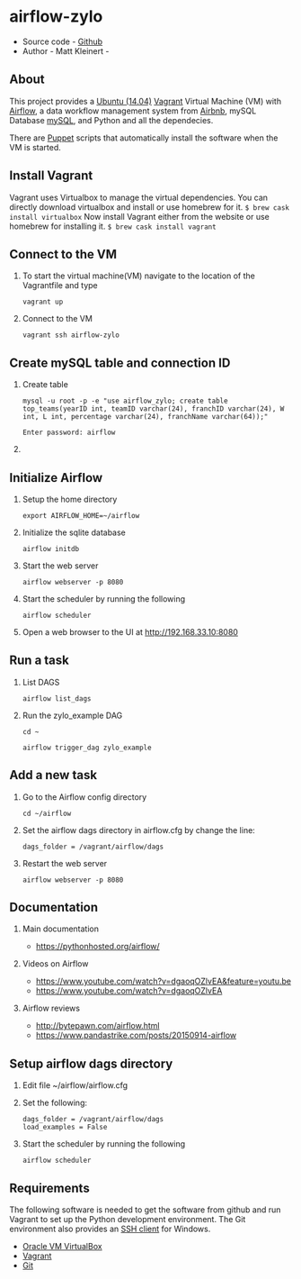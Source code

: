 # airflow-zylo

* Source code - [Github][10]
* Author - Matt Kleinert - 

[10]: https://github.com/mkleinert/airflow_zylo.git

## About

This project provides a [Ubuntu (14.04)][20] [Vagrant][30] Virtual Machine (VM) with [Airflow][40], a data workflow management system from [Airbnb][50], mySQL Database [mySQL][70], and Python and all the dependecies.

[20]: http://releases.ubuntu.com/14.04/
[30]: http://www.vagrantup.com/
[40]: https://github.com/airbnb/airflow
[50]: http://nerds.airbnb.com/airflow/
[70]: http://www.mysql.com/

There are [Puppet][60] scripts that automatically install the software when the VM is started.

[60]: http://puppetlabs.com/

## Install Vagrant
Vagrant uses Virtualbox to manage the virtual dependencies. You can directly download virtualbox and install or use homebrew for it.
    ```
    $ brew cask install virtualbox
    ```
Now install Vagrant either from the website or use homebrew for installing it.
    ```
    $ brew cask install vagrant
    ```

## Connect to the VM

1. To start the virtual machine(VM) navigate to the location of the Vagrantfile and type

    ```
    vagrant up
    ```

2. Connect to the VM

    ```
    vagrant ssh airflow-zylo
    ```
## Create mySQL table and connection ID

1. Create table
    ```
    mysql -u root -p -e "use airflow_zylo; create table top_teams(yearID int, teamID varchar(24), franchID varchar(24), W int, L int, percentage varchar(24), franchName varchar(64));"

    Enter password: airflow
    ```

2. 

## Initialize Airflow

1. Setup the home directory

    ```
    export AIRFLOW_HOME=~/airflow
    ```

2. Initialize the sqlite database

    ```
    airflow initdb
    ```

3. Start the web server

    ```
    airflow webserver -p 8080
    ```
4. Start the scheduler by running the following

    ```
    airflow scheduler
    ```

4. Open a web browser to the UI at http://192.168.33.10:8080

## Run a task

1. List DAGS

    ```
    airflow list_dags
    ```
2. Run the zylo_example DAG
    ```
    cd ~
    ```

    ```
    airflow trigger_dag zylo_example
    ```

## Add a new task

1. Go to the Airflow config directory

    ```
    cd ~/airflow
    ```

2. Set the airflow dags directory in airflow.cfg by change the line:

    ```
    dags_folder = /vagrant/airflow/dags
    ```

3. Restart the web server

    ```
    airflow webserver -p 8080
    ```

## Documentation

1. Main documentation

    * https://pythonhosted.org/airflow/

2. Videos on Airflow

    * https://www.youtube.com/watch?v=dgaoqOZlvEA&feature=youtu.be
    * https://www.youtube.com/watch?v=dgaoqOZlvEA

3. Airflow reviews

    * http://bytepawn.com/airflow.html
    * https://www.pandastrike.com/posts/20150914-airflow


## Setup airflow dags directory

1. Edit file ~/airflow/airflow.cfg

2. Set the following:

    ```
    dags_folder = /vagrant/airflow/dags
    load_examples = False
    ```

3. Start the scheduler by running the following

    ```
    airflow scheduler
    ```

## Requirements

The following software is needed to get the software from github and run
Vagrant to set up the Python development environment. The Git environment
also provides an [SSH  client][200] for Windows.

* [Oracle VM VirtualBox][210]
* [Vagrant][220]
* [Git][230]

[200]: http://en.wikipedia.org/wiki/Secure_Shell
[210]: https://www.virtualbox.org/
[220]: http://vagrantup.com/
[230]: http://git-scm.com/
